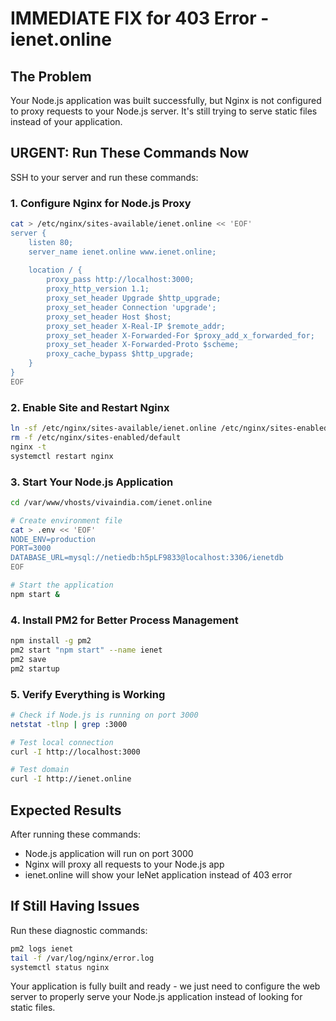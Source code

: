 # IMMEDIATE FIX for 403 Error - ienet.online

## The Problem
Your Node.js application was built successfully, but Nginx is not configured to proxy requests to your Node.js server. It's still trying to serve static files instead of your application.

## URGENT: Run These Commands Now

SSH to your server and run these commands:

### 1. Configure Nginx for Node.js Proxy
```bash
cat > /etc/nginx/sites-available/ienet.online << 'EOF'
server {
    listen 80;
    server_name ienet.online www.ienet.online;
    
    location / {
        proxy_pass http://localhost:3000;
        proxy_http_version 1.1;
        proxy_set_header Upgrade $http_upgrade;
        proxy_set_header Connection 'upgrade';
        proxy_set_header Host $host;
        proxy_set_header X-Real-IP $remote_addr;
        proxy_set_header X-Forwarded-For $proxy_add_x_forwarded_for;
        proxy_set_header X-Forwarded-Proto $scheme;
        proxy_cache_bypass $http_upgrade;
    }
}
EOF
```

### 2. Enable Site and Restart Nginx
```bash
ln -sf /etc/nginx/sites-available/ienet.online /etc/nginx/sites-enabled/
rm -f /etc/nginx/sites-enabled/default
nginx -t
systemctl restart nginx
```

### 3. Start Your Node.js Application
```bash
cd /var/www/vhosts/vivaindia.com/ienet.online

# Create environment file
cat > .env << 'EOF'
NODE_ENV=production
PORT=3000
DATABASE_URL=mysql://netiedb:h5pLF9833@localhost:3306/ienetdb
EOF

# Start the application
npm start &
```

### 4. Install PM2 for Better Process Management
```bash
npm install -g pm2
pm2 start "npm start" --name ienet
pm2 save
pm2 startup
```

### 5. Verify Everything is Working
```bash
# Check if Node.js is running on port 3000
netstat -tlnp | grep :3000

# Test local connection
curl -I http://localhost:3000

# Test domain
curl -I http://ienet.online
```

## Expected Results
After running these commands:
- Node.js application will run on port 3000
- Nginx will proxy all requests to your Node.js app
- ienet.online will show your IeNet application instead of 403 error

## If Still Having Issues
Run these diagnostic commands:
```bash
pm2 logs ienet
tail -f /var/log/nginx/error.log
systemctl status nginx
```

Your application is fully built and ready - we just need to configure the web server to properly serve your Node.js application instead of looking for static files.